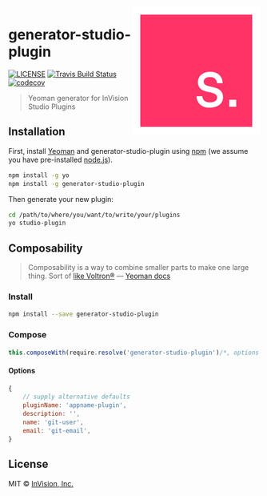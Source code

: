 <img align="right" src="images/studio.png">

# generator-studio-plugin

[![LICENSE][license-badge]](LICENSE)
[![Travis Build Status][travis-badge]][travis]
[![codecov][codecov-badge]][codecov]

> Yeoman generator for InVision Studio Plugins

## Installation

First, install [Yeoman](http://yeoman.io) and generator-studio-plugin using
[npm][npm] (we assume you have pre-installed [node.js](https://nodejs.org/)).

```bash
npm install -g yo
npm install -g generator-studio-plugin
```

Then generate your new plugin:

```bash
cd /path/to/where/you/want/to/write/your/plugins
yo studio-plugin
```

## Composability

> Composability is a way to combine smaller parts to make one large thing.
> Sort of [like Voltron®][voltron]
> — [Yeoman docs][yeoman-docs]

### Install

```bash
npm install --save generator-studio-plugin
```

### Compose

```js
this.composeWith(require.resolve('generator-studio-plugin')/*, options */)
```

#### Options

```js
{
    // supply alternative defaults
    pluginName: 'appname-plugin',
    description: '',
    name: 'git-user',
    email: 'git-email',
}
```

## License

MIT © [InVision, Inc.][invision-studio]

[codecov-badge]:    https://codecov.io/gh/InVisionApp/generator-studio-plugin/branch/master/graph/badge.svg?token=I9IGBzprlC
[codecov]:          https://codecov.io/gh/InVisionApp/generator-studio-plugin
[invision-studio]:  https://www.invisionapp.com/studio
[license-badge]:    https://img.shields.io/badge/license-MIT-orange.svg
[npm]:              https://www.npmjs.com/
[travis-badge]:     https://travis-ci.com/InVisionApp/generator-studio-plugin.svg?token=g3DfmKs46qxeTx5EwNEw&branch=master
[travis]:           https://travis-ci.com/InVisionApp/generator-studio-plugin
[voltron]:          http://25.media.tumblr.com/tumblr_m1zllfCJV21r8gq9go11_250.gif
[yeoman-docs]:      http://yeoman.io/authoring/composability.html
